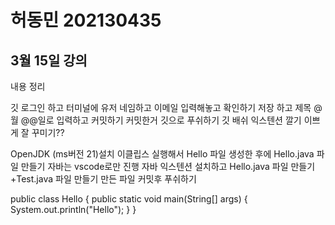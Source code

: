# 허동민 202130435

## 3월 15일 강의
내용 정리

깃 로그인 하고 
터미널에 유저 네임하고 이메일 입력해놓고 확인하기
저장 하고 제목 @월 @@일로 입력하고 커밋하기
커밋한거 깃으로 푸쉬하기 
깃 배쉬 익스텐션 깔기
이쁘게 잘 꾸미기??

OpenJDK (ms버전 21)설치
이클립스 실행해서 Hello 파일 생성한 후에 Hello.java 파일 만들기
자바는 vscode로만 진행
자바 익스텐션 설치하고 Hello.java 파일 만들기
+Test.java 파일 만들기
만든 파일 커밋후 푸쉬하기

public class Hello {
    public static void main(String[] args) {
        System.out.println("Hello");
    }
}